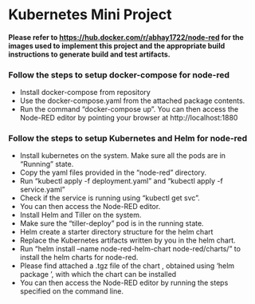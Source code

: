 # Kubernetes Mini Project


#### Please refer to https://hub.docker.com/r/abhay1722/node-red for the images used to implement this project and the appropriate build instructions to generate build and test artifacts.

### Follow the steps to setup docker-compose for node-red
  *	Install docker-compose from repository
  *	Use the docker-compose.yaml from the attached package contents.
  *	Run the command “docker-compose up”. You can then access the Node-RED editor by pointing your browser at http://localhost:1880

### Follow the steps to setup Kubernetes and Helm for node-red
  *	Install kubernetes on the system. Make sure all the pods are in “Running” state.
  *	Copy the yaml files provided in the “node-red” directory.
  *	Run “kubectl apply -f deployment.yaml” and “kubectl apply -f service.yaml”
  *	Check if the service is running using “kubectl get svc”.
  *	You can then access the Node-RED editor.
  *	Install Helm and Tiller on the system.
  *	Make sure the “tiller-deploy” pod is in the running state.
  *	Helm create a starter directory structure for the helm chart 
  *	Replace the Kubernetes artifacts written by you in the helm chart.
  *	Run “helm install –name node-red-helm-chart node-red/charts/” to install the helm charts for node-red.
  *	Please find attached a .tgz file of the chart , obtained using ‘helm package <chart name>’, with which the chart can be installed 
  *	You can then access the Node-RED editor by running the steps specified on the command line.

